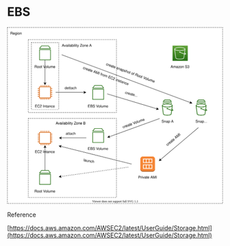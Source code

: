 # EBS

![ebs](../img/aws-ebs.svg)

Reference

[https://docs.aws.amazon.com/AWSEC2/latest/UserGuide/Storage.html](https://docs.aws.amazon.com/AWSEC2/latest/UserGuide/Storage.html)
